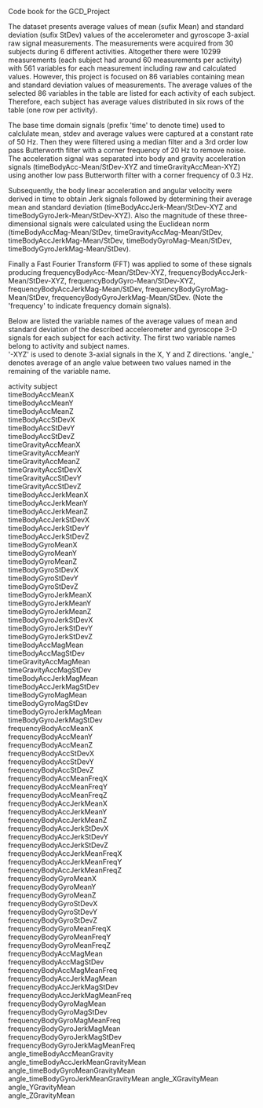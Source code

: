 Code book for the GCD_Project

The dataset presents average values of mean (sufix Mean) and standard deviation (sufix StDev) 
values of the accelerometer and gyroscope 3-axial raw signal measurements. The measurements 
were acquired from 30 subjects during 6 different activities. Altogether there were 10299 
measurements (each subject had around 60 measurements per activity) with 561 variables for 
each measurement including raw and calculated values. However, this project is focused on 86 
variables containing mean and standard deviation values of measurements. 
The average values of the selected 86 variables in the table are listed for each activity 
of each subject. Therefore, each subject has average values distributed in six rows of the 
table (one row per activity).

The base time domain signals (prefix 'time' to denote time) used to calclulate mean, stdev and 
average values were captured at a constant rate of 50 Hz. Then they were filtered using a 
median filter and a 3rd order low pass Butterworth filter with a corner frequency of 20 Hz 
to remove noise. The acceleration signal was separated into body and gravity acceleration 
signals (timeBodyAcc-Mean/StDev-XYZ and timeGravityAccMean-XYZ) using another low pass 
Butterworth filter with a corner frequency of 0.3 Hz. 

Subsequently, the body linear acceleration and angular velocity were derived in time to 
obtain Jerk signals followed by determining their average mean and standard deviation 
(timeBodyAccJerk-Mean/StDev-XYZ and timeBodyGyroJerk-Mean/StDev-XYZ). 
Also the magnitude of these three-dimensional signals were calculated using the Euclidean 
norm (timeBodyAccMag-Mean/StDev, timeGravityAccMag-Mean/StDev, timeBodyAccJerkMag-Mean/StDev, 
timeBodyGyroMag-Mean/StDev, timeBodyGyroJerkMag-Mean/StDev). 

Finally a Fast Fourier Transform (FFT) was applied to some of these signals producing 
frequencyBodyAcc-Mean/StDev-XYZ, frequencyBodyAccJerk-Mean/StDev-XYZ, 
frequencyBodyGyro-Mean/StDev-XYZ, frequencyBodyAccJerkMag-Mean/StDev, 
frequencyBodyGyroMag-Mean/StDev, frequencyBodyGyroJerkMag-Mean/StDev. 
(Note the 'frequency' to indicate frequency domain signals). 

Below are listed the variable names of the average values of mean and standard deviation 
of the described accelerometer and gyroscope 3-D signals for each subject for each activity. 
The first two variable names belong to activity and subject names.   
'-XYZ' is used to denote 3-axial signals in the X, Y and Z directions.
'angle_' denotes average of an angle value between two values named in the remaining of the 
variable name. 

 activity 
 subject  
 timeBodyAccMeanX  
 timeBodyAccMeanY                     
 timeBodyAccMeanZ                      
 timeBodyAccStDevX                    
 timeBodyAccStDevY                     
 timeBodyAccStDevZ                     
 timeGravityAccMeanX                  
 timeGravityAccMeanY                   
 timeGravityAccMeanZ                   
 timeGravityAccStDevX                 
 timeGravityAccStDevY                  
 timeGravityAccStDevZ                  
 timeBodyAccJerkMeanX                 
 timeBodyAccJerkMeanY                  
 timeBodyAccJerkMeanZ                  
 timeBodyAccJerkStDevX                
 timeBodyAccJerkStDevY                 
 timeBodyAccJerkStDevZ                 
 timeBodyGyroMeanX                    
 timeBodyGyroMeanY                     
 timeBodyGyroMeanZ                     
 timeBodyGyroStDevX                   
 timeBodyGyroStDevY                    
 timeBodyGyroStDevZ                    
 timeBodyGyroJerkMeanX                
 timeBodyGyroJerkMeanY                 
 timeBodyGyroJerkMeanZ                 
 timeBodyGyroJerkStDevX               
 timeBodyGyroJerkStDevY                
 timeBodyGyroJerkStDevZ                
 timeBodyAccMagMean                   
 timeBodyAccMagStDev                   
 timeGravityAccMagMean                 
 timeGravityAccMagStDev               
 timeBodyAccJerkMagMean                
 timeBodyAccJerkMagStDev               
 timeBodyGyroMagMean                  
 timeBodyGyroMagStDev                  
 timeBodyGyroJerkMagMean               
 timeBodyGyroJerkMagStDev             
 frequencyBodyAccMeanX                 
 frequencyBodyAccMeanY                 
 frequencyBodyAccMeanZ                
 frequencyBodyAccStDevX                
 frequencyBodyAccStDevY                
 frequencyBodyAccStDevZ               
 frequencyBodyAccMeanFreqX             
 frequencyBodyAccMeanFreqY             
 frequencyBodyAccMeanFreqZ            
 frequencyBodyAccJerkMeanX             
 frequencyBodyAccJerkMeanY             
 frequencyBodyAccJerkMeanZ            
 frequencyBodyAccJerkStDevX            
 frequencyBodyAccJerkStDevY            
 frequencyBodyAccJerkStDevZ           
 frequencyBodyAccJerkMeanFreqX         
 frequencyBodyAccJerkMeanFreqY         
 frequencyBodyAccJerkMeanFreqZ        
 frequencyBodyGyroMeanX                
 frequencyBodyGyroMeanY                
 frequencyBodyGyroMeanZ               
 frequencyBodyGyroStDevX               
 frequencyBodyGyroStDevY               
 frequencyBodyGyroStDevZ              
 frequencyBodyGyroMeanFreqX            
 frequencyBodyGyroMeanFreqY            
 frequencyBodyGyroMeanFreqZ           
 frequencyBodyAccMagMean               
 frequencyBodyAccMagStDev              
 frequencyBodyAccMagMeanFreq          
 frequencyBodyAccJerkMagMean           
 frequencyBodyAccJerkMagStDev          
 frequencyBodyAccJerkMagMeanFreq      
 frequencyBodyGyroMagMean              
 frequencyBodyGyroMagStDev             
 frequencyBodyGyroMagMeanFreq         
 frequencyBodyGyroJerkMagMean          
 frequencyBodyGyroJerkMagStDev         
 frequencyBodyGyroJerkMagMeanFreq     
 angle_timeBodyAccMeanGravity          
 angle_timeBodyAccJerkMeanGravityMean  
 angle_timeBodyGyroMeanGravityMean    
 angle_timeBodyGyroJerkMeanGravityMean 
 angle_XGravityMean                    
 angle_YGravityMean                   
 angle_ZGravityMean
